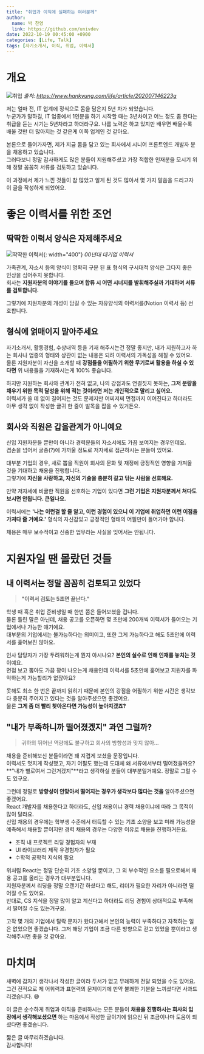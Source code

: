 ```yaml
---
title: "취업과 이직에 실패하는 여러분께"
author:
  name: 박 찬영
  link: https://github.com/univdev
date: 2022-10-19 00:45:00 +0900
categories: [Life, Talk]
tags: [자기소개서, 이직, 취업, 이력서]
---
```

# 개요
![취업](https://raw.githubusercontent.com/univdev/markdown-images/master/20221019015744.png)
_출처: https://www.hankyung.com/life/article/202007146223g_

저는 얼마 전, IT 업계에 정식으로 몸을 담은지 5년 차가 되었습니다.  
누군가가 말하길, IT 업종에서 1인분을 하기 시작할 때는 3년차이고 어느 정도 좀 한다는 취급을 듣는 시기는 5년차라고 하더라구요. 나름 노력은 하고 있지만 배우면 배울수록 배울 것만 더 많아지는 것 같은게 이쪽 업계인 것 같아요.

본론으로 들어가자면, 제가 지금 몸을 담고 있는 회사에서 시니어 프론트엔드 개발자 분을 채용하고 있습니다.  
그러다보니 정말 감사하게도 많은 분들이 지원해주셨고 가장 적합한 인재분을 모시기 위해 정말 꼼꼼히 서류를 검토하고 있습니다.

이 과정에서 제가 느낀 것들이 참 많았고 알게 된 것도 많아서 몇 가지 말씀을 드리고자 이 글을 작성하게 되었어요.

# 좋은 이력서를 위한 조언
## 딱딱한 이력서 양식은 자제해주세요
![딱딱한 이력서](https://raw.githubusercontent.com/univdev/markdown-images/master/20221019014802.png){: width="400"}
_00년대 대기업 이력서_

가족관계, 자소서 등의 양식이 명확히 구분 된 표 형식의 구시대적 양식은 그다지 좋은 인상을 심어주지 못합니다.  
회사는 **지원자분의 이야기를 들으며 합류 시 어떤 시너지를 발휘해주실까 기대하며 서류를 검토합니다.**  

그렇기에 지원자분의 개성이 담길 수 있는 자유양식의 이력서를(Notion 이력서 등) 선호합니다.  
## 형식에 얽매이지 말아주세요
자기소개서, 활동경험, 수상내역 등을 기재 해주시는건 정말 좋지만, 내가 지원하고자 하는 회사나 업종의 형태와 상관이 없는 내용은 되려 이력서의 가독성을 해칠 수 있어요.  
물론 지원자분이 자신을 소개할 때 **강점들을 어필하기 위한 무기로써 활용을 하실 수 있다면** 위 내용들을 기재하시는게 100% 좋습니다.

하지만 지원하는 회사와 관계가 전혀 없고, 나의 강점과도 연결짓지 못하는, **그저 분량을 채우기 위한 목적 달성을 위해 적는 것이라면 저는 개인적으로 말리고 싶어요.**  
이력서가 쓸 데 없이 길어지는 것도 문제지만 어찌저찌 면접까지 이어진다고 하더라도 아무 생각 없이 작성한 글귀 한 줄이 발목을 잡을 수 있거든요.
## 회사와 직원은 갑을관계가 아니예요
신입 지원자분들 뿐만이 아니라 경력분들의 자소서에도 가끔 보여지는 경우인데요.  
겸손을 넘어서 굴종(?)에 가까울 정도로 저자세로 접근하시는 분들이 있어요.  

대부분 기업의 경우, 새로 뽑을 직원이 회사의 문화 및 재정에 긍정적인 영향을 가져올 것을 기대하고 채용을 진행합니다.  
그렇기에 **자신을 사랑하고, 자신의 기술을 충분히 갈고 닦는 사람을 선호해요.**  

만약 저자세에 비굴한 직원을 선호하는 기업이 있다면 **그런 기업은 지원자분께서 쳐다도 보시면 안됩니다. 큰일나요.**

이력서에는 **'나는 이런걸 할 줄 알고, 이런 경험이 있으니 이 기업에 취업하면 이런 이점을 가져다 줄 거예요.'** 형식의 자신감있고 긍정적인 형태의 어필만이 들어가야 합니다.

채용은 매우 보수적이고 신중한 업무라는 사실을 잊어서는 안됩니다.
# 지원자일 땐 몰랐던 것들
## 내 이력서는 정말 꼼꼼히 검토되고 있었다
> **"이력서 검토는 5초면 끝난다."**

학생 때 혹은 취업 준비생일 때 한번 쯤은 들어보셨을 겁니다.  
물론 틀린 말은 아닌데, 채용 공고를 오픈하면 몇 초만에 200개씩 이력서가 들어오는 기업에서나 가능한 얘기예요.  
대부분의 기업에서는 불가능하다는 의미이고, 또한 그게 가능하다고 해도 5초안에 이력서를 훑어보진 않아요.

인사 담당자가 가장 두려워하는게 뭔지 아시나요? **본인의 실수로 인해 인재를 놓치는 것**이예요.  
면접 보고 뽑아도 가끔 꽝이 나오는게 채용인데 이력서를 5초안에 훑어보고 지원자를 파악하는게 가능할리가 없잖아요?

못해도 최소 한 번은 끝까지 읽히기 때문에 본인의 강점을 어필하기 위한 시간은 생각보다 충분히 주어지고 있다는 것을 알아주셨으면 좋겠어요.  
물론 **그게 좀 더 빨리 찾아온다면 가능성이 높아지겠죠?**
## "내가 부족하니까 떨어졌겠지" 과연 그럴까?
> 귀하의 뛰어난 역량에도 불구하고 회사의 방향성과 맞지 않아...

채용을 준비해보신 분들이라면 꽤 지겹게 보셨을 문장입니다.  
이력서도 멋지게 작성했고, 자기 어필도 했는데 도대체 왜 서류에서부터 떨어졌을까요?  
**"내가 별로여서 그런거겠지"**라고 생각하실 분들이 대부분일거예요. 정말로 그럴 수도 있구요.

그런데 정말로 **방향성이 안맞아서 떨어지는 경우가 생각보다 많다는 것을** 알아주셨으면 좋겠어요.  
React 개발자를 채용한다고 하더라도, 신입 채용이냐 경력 채용이냐에 따라 그 목적이 많이 달라요.  
신입 채용의 경우에는 학부생 수준에서 터득할 수 있는 기초 소양을 보고 미래 가능성을 예측해서 채용할 뿐이지만 경력 채용의 경우는 다양한 이유로 채용을 진행하거든요.  

- 조직 내 프로젝트 리딩 경험자의 부재
- UI 라이브러리 제작 유경험자가 필요
- 수학적 공학적 지식의 필요

위처럼 React는 정말 단순히 기초 소양일 뿐이고, 그 외 부수적인 요소를 필요로해서 채용 공고를 올리는 경우가 대부분입니다.  
지원자분께서 리딩을 정말 오랜기간 하셨다고 해도, 리더가 필요한 자리가 아니라면 떨어질 수도 있어요.  
반대로, CS 지식을 정말 많이 알고 계신다고 하더라도 리딩 경험이 상대적으로 부족해서 떨어질 수도 있는거구요.

고작 몇 개의 기업에서 탈락 문자가 왔다고해서 본인의 능력이 부족하다고 자책하는 일은 없었으면 좋겠습니다. 그저 해당 기업이 조금 다른 방향으로 걷고 있었을 뿐이라고 생각해주시면 좋을 것 같아요.
# 마치며
새벽에 갑자기 생각나서 작성한 글이라 두서가 없고 무례하게 전달 되었을 수도 있어요.  
그건 전적으로 제 어휘력과 표현력의 문제이기에 만약 불쾌한 기분을 느끼셨다면 사과드리겠습니다. 😅

이 글은 순수하게 취업과 이직을 준비하시는 모든 분들이 **채용을 진행하시는 회사의 입장에서 생각해보셨으면** 하는 마음에서 작성한 글이기에 읽으신 뒤 조금이나마 도움이 되셨다면 좋겠습니다.

짧은 글 마무리하겠습니다.  
감사합니다!